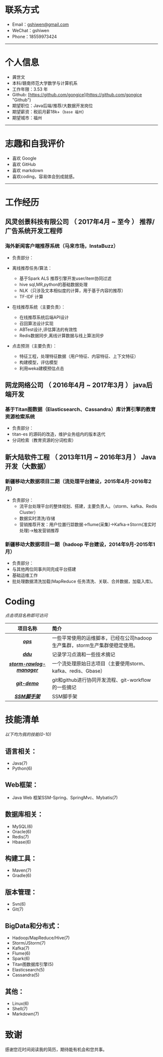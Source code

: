 # 联系方式
- Email：gshiwen@gmail.com
- WeChat：gshiwen
- Phone：18559973424

---
# 个人信息
 - 龚世文
 - 本科/赣南师范大学数学与计算机系
 - 工作年限：3.53 年
 - Github: [https://github.com/gongice](https://github.com/gongice "Github")
 - 期望职位：Java后端/推荐/大数据开发岗位
 - 期望薪资：税前月薪18k+（```base 福州```）
 - 期望城市：福州

---
# 志趣和自我评价
 - 喜欢 Google
 - 喜欢 GitHub
 - 喜欢 markdown
 - 喜欢coding，容易体会到成就感。

---
# 工作经历
## 风灵创景科技有限公司 （ 2017年4月 ~ 至今 ） 推荐/广告系统开发工程师
### 海外新闻客户端推荐系统（马来市场，InstaBuzz）
 - 负责部分：
  - 离线推荐任务/算法：
    - 基于Spark ALS 推荐引擎开发user/item协同过滤
    - hive sql,MR,python的基础数据处理
    - NLK（只涉及文本相似度的计算，用于基于内容的推荐）
    - TF-IDF 计算

  - 在线推荐系统（主要负责）：
    - 在线推荐系统后端API设计
    - 召回算法设计实现
    - ABTest设计,评估算法的有效性
    - Redis数据同步,离线计算数据与线上算法同步

  - 点击预测（主要负责）：
    - 特征工程，处理特征数据（用户特征、内容特征、上下文特征）
    - 构建模型，评估模型
    - 利用weka建模预估点击

## 网龙网络公司 （ 2016年4月 ~ 2017年3月 ） java后端开发
### 基于Titan图数据（Elasticsearch、Cassandra）库计算引擎的教育资源检索系统
 - 负责部分：
  - titan-es 的源码的改造，维护业务组内的版本迭代
  - 分词检索（教育资源的分词检索）

## 新大陆软件工程 （ 2013年11月 ~ 2016年3月 ） Java开发（大数据）
### 新疆移动大数据项目二期（流处理平台建设，2015年4月-2016年2月）
 - 负责部分：
   - 流平台处理平台的整体规划、搭建，主要负责人。（storm、kafka、Redis Cluster）
   - 数据实时清洗/存储
   - 营销推荐开发：用户位置行踪数据->flume(采集)->Kafka->Storm(准实时处理)->触发营销推荐

### 新疆移动大数据项目一期（hadoop 平台建设，2014年9月-2015年1月）

 - 负责部分：
  - 与其他两位同事共同完成平台搭建
  - 基础运维工作
  - 批处理数据清洗加载(MapReduce 任务清洗、关联、合并数据，加载入库)。

# Coding
*点击项目名称即可访问*

| 项目名称       | 简介           |
| :-------------: |:-------------|
| [***ops***](https://github.com/gongice/ops)      | 一些平常使用的运维脚本，已经在公司hadoop生产集群，storm生产集群使稳定使用。 |
| [***ddu***](https://github.com/gongice/ddu)     | 记录学习点滴和一些技术摘记     |
| [***storm-rawlog-manager***](https://github.com/gongice/storm-rawlog-manager) | 一个流处理原始日志项目（主要使用storm、kafka、redis、Gbase）      |
| [***git-demo***](https://github.com/gongice/git-demo) | git和github进行协同开发流程、git-workflow的一些摘记      |
| [***SSM脚手架***](https://github.com/gongice/ssm_vms/tree/develop) | SSM脚手架      |

# 技能清单
*以下均为我的技能(0-10)*
## 语言相关：
 - Java(7)
 - Python(6)

## Web框架：
 - Java Web 框架SSM-Spring、SpringMvc、Mybatis(7)

## 数据库相关：
 - MySQL(6)
 - Oracle(6)
 - Redis(7)
 - Hbase(6)

## 构建工具：
- Maven(7)
- Gradle(6)

## 版本管理：
 - Svn(6)
 - Git(7)

## BigData和分布式：
 - Hadoop/MapReduce/Hive(7)
 - Storm/JStorm(7)
 - Kafka(7)
 - Flume(6)
 - Spark(6)
 - Titan图数据库引擎(5)
 - Elasticsearch(5)
 - Cassandra(5)

## 其他：
 - Linux(6)
 - Shell(7)
 - Markdown(7)

# 致谢
感谢您花时间阅读我的简历，期待能有机会和您共事。

